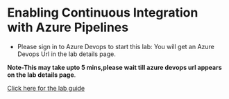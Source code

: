 # Enabling Continuous Integration with Azure Pipelines
 
- Please sign in to Azure Devops to start this lab: You will get an Azure Devops Url in the lab details page.

**Note-This may take upto 5 mins,please wait till azure devops url appears on the lab details page**.

<a href="https://www.azuredevopslabs.com/labs/azuredevops/continuousintegration/"> Click here for the lab guide </a>
